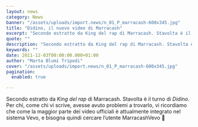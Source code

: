 ```yaml
---
layout: news
category: News
banner: "/assets/uploads/import.news/n_01_P_marracash-600x345.jpg"
title: "Didino, il nuovo video di Marracash"
excerpt: "Secondo estratto da King del rap di Marracash. Stavolta è il turno di Didino. Per chi, come chi vi scrive, avesse avuto problemi a trovarlo, vi ricordiamo che come la maggior parte dei video ufficiali è attualmente integrato nel sistema Vevo, e bisogna quindi cercare l’utente MarracashVevo 🙂    "
quote: ""
description: "Secondo estratto da King del rap di Marracash. Stavolta è il turno di Didino. Per chi, come chi vi scrive, avesse avuto problemi a trovarlo, vi ricordiamo che come la maggior parte dei video ufficiali è attualmente integrato nel sistema Vevo, e bisogna quindi cercare l’utente MarracashVevo 🙂    "
keywords: ""
date: 2011-12-03T00:00:00.000+01:00
author: "Marta Blumi Tripodi"
cover: "/assets/uploads/import.news/n_01_P_marracash-600x345.jpg"
pagination:
  enabled: true

---
```


Secondo estratto da _King del rap_ di Marracash. Stavolta è il turno di _Didino_. Per chi, come chi vi scrive, avesse avuto problemi a trovarlo, vi ricordiamo che come la maggior parte dei video ufficiali è attualmente integrato nel sistema Vevo, e bisogna quindi cercare l’utente MarracashVevo 🙂